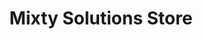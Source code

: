 ---
layout: gear
permalink: /store/
title: Mixty Solutions Store
description: "Mixty Solutions Store"

header_title: Mixty Solutions Store
onpage_description: To order, contact Mixty on <a class="text-pink-400 inline" href="https://bsky.app/profile/mixty.pet" target="_blank">BlueSky</a>, <a class="text-pink-400 inline" href="https://www.instagram.com/mixtythepuppycat/" target="_blank">Instagram</a>, or Discord. <br>Shipping is $10 USD for domestic orders. International starts at $30 USD, contact for details.</br>

looks:
    - Name: HexCorp Earrings
      Image_URL: /assets/images/IMG_0442.JPEG
      Parts:
        - Name: Drone out in style with these HexCorp logo cutout dangle earrings. They can even be worn when you're in human mode!

        - Type: Price
          Name: $15 USD + shipping

        - Type: Material
          Name: 3d printed PLA with sterling silver plated earring hooks

        - Type: Size
          Name: 32mm x 35mm (sans hook)

        - Name: Please note, since these are 3d printed, there might be slight variations between the pair photographed and the ones you order.

    - Name: Ritual Earrings
      Image_URL: /assets/images/band.JPEG
      Parts:
        - Name: You know that band your partner is super into but you're not sure who they are? Get them something to rock out in during one of their rituals!

        - Type: Price
          Name: $15 USD + shipping

        - Type: Colors
          Name: Available in red, black, white, or tricolor. Tricolor, as seen in the top right earring, is black on one side, red on the other, with a white strip in the middle.

        - Type: Material
          Name: 3d printed PLA with sterling silver plated earring hooks

        - Type: Size
          Name: 37mm x 31mm (sans hook)

        - Name: Please note, since these are 3d printed, there might be slight variations between the pair photographed and the ones you order.

    - Name: Mixty Sticker
      Image_URL: /assets/images/mixtysticker.JPEG
      Parts:
        - Name: Does your water bottle severely lack stickers? Go ahead and fix that with a Mixty the Puppycat smug emoji sticker!

        - Type: Price
          Name: $4 USD + shipping

        - Type: Material
          Name: Matte finish sticker

        - Type: Size
          Name: 58mm x 58mm
---